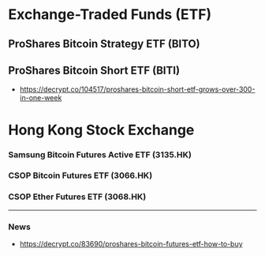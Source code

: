 # Exchange-Traded Funds (ETF)

## ProShares Bitcoin Strategy ETF (BITO)

## ProShares Bitcoin Short ETF (BITI)

- https://decrypt.co/104517/proshares-bitcoin-short-etf-grows-over-300-in-one-week

# Hong Kong Stock Exchange
### Samsung Bitcoin Futures Active ETF (3135.HK)
### CSOP Bitcoin Futures ETF (3066.HK) 
### CSOP Ether Futures ETF (3068.HK)

----

### News

- https://decrypt.co/83690/proshares-bitcoin-futures-etf-how-to-buy
